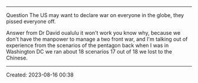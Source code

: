 
___
Question The US may want to declare war on everyone in the globe, they pissed everyone off.

Answer from Dr David oualulu it won't work you know why, because we don't have the manpower to manage a two front war, and I'm talking out of experience from the scenarios of the pentagon back when I was in Washington DC we ran about 18 scenarios 17 out of 18 we lost to the Chinese.

___

Created: 2023-08-16 00:38



